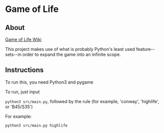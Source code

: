 # Game of Life
## About
[Game of Life Wiki](https://conwaylife.com/wiki/)

This project makes use of what is probably Python's least used feature--sets--in order to expand the game into an infinite scope. 

## Instructions
To run this, you need Python3 and pygame

To run, just input 

`python3 src/main.py`, followed by the rule (for example, 'conway', 'highlife', or 'B45/S35')

For example:

`python3 src/main.py highlife`